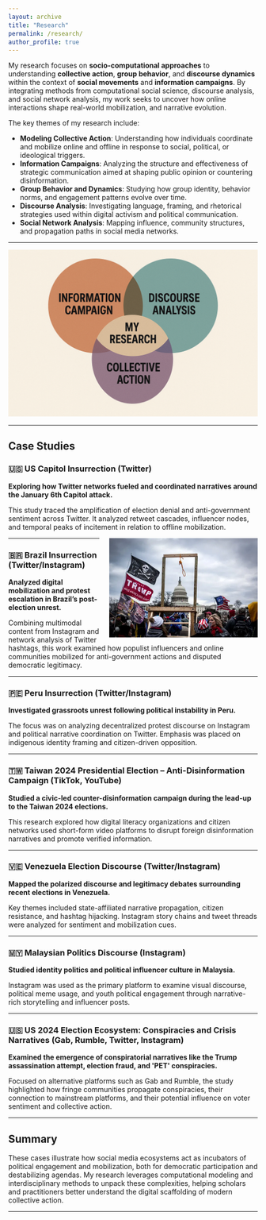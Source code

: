 ```yaml
---
layout: archive
title: "Research"
permalink: /research/
author_profile: true
---
```



My research focuses on **socio-computational approaches** to understanding **collective action**, **group behavior**, and **discourse dynamics** within the context of **social movements** and **information campaigns**. By integrating methods from computational social science, discourse analysis, and social network analysis, my work seeks to uncover how online interactions shape real-world mobilization, and narrative evolution.

The key themes of my research include:

- **Modeling Collective Action**: Understanding how individuals coordinate and mobilize online and offline in response to social, political, or ideological triggers.
- **Information Campaigns**: Analyzing the structure and effectiveness of strategic communication aimed at shaping public opinion or countering disinformation.
- **Group Behavior and Dynamics**: Studying how group identity, behavior norms, and engagement patterns evolve over time.
- **Discourse Analysis**: Investigating language, framing, and rhetorical strategies used within digital activism and political communication.
- **Social Network Analysis**: Mapping influence, community structures, and propagation paths in social media networks.

---

![Research Diagram](/images/ResearchDiagram.png)

---

## Case Studies

### 🇺🇸 US Capitol Insurrection (Twitter)
**Exploring how Twitter networks fueled and coordinated narratives around the January 6th Capitol attack.**

This study traced the amplification of election denial and anti-government sentiment across Twitter. It analyzed retweet cascades, influencer nodes, and temporal peaks of incitement in relation to offline mobilization.

<img src="/images/US_Insurrection.png" alt="Research Image" width="300" height="200" style="float: right; margin-left: 20px; margin-bottom: 10px;">

---

### 🇧🇷 Brazil Insurrection (Twitter/Instagram)
**Analyzed digital mobilization and protest escalation in Brazil’s post-election unrest.**

Combining multimodal content from Instagram and network analysis of Twitter hashtags, this work examined how populist influencers and online communities mobilized for anti-government actions and disputed democratic legitimacy.

---

### 🇵🇪 Peru Insurrection (Twitter/Instagram)
**Investigated grassroots unrest following political instability in Peru.**

The focus was on analyzing decentralized protest discourse on Instagram and political narrative coordination on Twitter. Emphasis was placed on indigenous identity framing and citizen-driven opposition.

---

### 🇹🇼 Taiwan 2024 Presidential Election – Anti-Disinformation Campaign (TikTok, YouTube)
**Studied a civic-led counter-disinformation campaign during the lead-up to the Taiwan 2024 elections.**

This research explored how digital literacy organizations and citizen networks used short-form video platforms to disrupt foreign disinformation narratives and promote verified information.

---

### 🇻🇪 Venezuela Election Discourse (Twitter/Instagram)
**Mapped the polarized discourse and legitimacy debates surrounding recent elections in Venezuela.**

Key themes included state-affiliated narrative propagation, citizen resistance, and hashtag hijacking. Instagram story chains and tweet threads were analyzed for sentiment and mobilization cues.

---

### 🇲🇾 Malaysian Politics Discourse (Instagram)
**Studied identity politics and political influencer culture in Malaysia.**

Instagram was used as the primary platform to examine visual discourse, political meme usage, and youth political engagement through narrative-rich storytelling and influencer posts.

---

### 🇺🇸 US 2024 Election Ecosystem: Conspiracies and Crisis Narratives (Gab, Rumble, Twitter, Instagram)
**Examined the emergence of conspiratorial narratives like the Trump assassination attempt, election fraud, and 'PET' conspiracies.**

Focused on alternative platforms such as Gab and Rumble, the study highlighted how fringe communities propagate conspiracies, their connection to mainstream platforms, and their potential influence on voter sentiment and collective action.

---

## Summary

These cases illustrate how social media ecosystems act as incubators of political engagement and mobilization, both for democratic participation and destabilizing agendas. My research leverages computational modeling and interdisciplinary methods to unpack these complexities, helping scholars and practitioners better understand the digital scaffolding of modern collective action.

---
